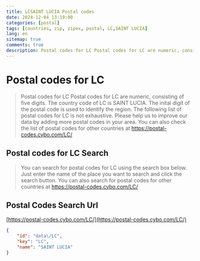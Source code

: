 ```yaml
---
title: LCSAINT LUCIA Postal codes 
date: 2024-12-04 13:19:00
categories: [postal]
tags: [countries, zip, zipex, postal, LC,SAINT LUCIA]
lang: en
sitemap: true
comments: true
description: Postal codes for LC Postal codes for LC are numeric, consisting of five digits. The country code of LC is SAINT LUCIA. The inital digit of the postal code is used to identify the region. The following list of postal codes for LC is not exhaustive. Please help us to improve our data by adding more postal codes in your area. You can also check the list of postal codes for other countries at https://postal-codes.cybo.com/LC/
---
```


# Postal codes for LC
> Postal codes for LC Postal codes for LC are numeric, consisting of five digits. The country code of LC is SAINT LUCIA. The inital digit of the postal code is used to identify the region. The following list of postal codes for LC is not exhaustive. Please help us to improve our data by adding more postal codes in your area. You can also check the list of postal codes for other countries at https://postal-codes.cybo.com/LC/

## Postal codes for LC Search 
> You can search for postal codes for LC using the search box below. Just enter the name of the place you want to search and click the search button. You can also search for postal codes for other countries at https://postal-codes.cybo.com/LC/

## Postal Codes Search Url

[https://postal-codes.cybo.com/LC/](https://postal-codes.cybo.com/LC/)
```json
{
    "id": "data\/LC",
    "key": "LC",
    "name": "SAINT LUCIA"
}
```

